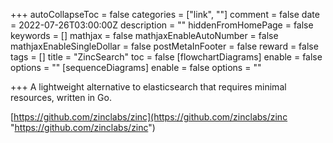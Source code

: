 +++
autoCollapseToc = false
categories = ["link", ""]
comment = false
date = 2022-07-26T03:00:00Z
description = ""
hiddenFromHomePage = false
keywords = []
mathjax = false
mathjaxEnableAutoNumber = false
mathjaxEnableSingleDollar = false
postMetaInFooter = false
reward = false
tags = []
title = "ZincSearch"
toc = false
[flowchartDiagrams]
enable = false
options = ""
[sequenceDiagrams]
enable = false
options = ""

+++
A lightweight alternative to elasticsearch that requires minimal resources, written in Go.

[https://github.com/zinclabs/zinc](https://github.com/zinclabs/zinc "https://github.com/zinclabs/zinc")